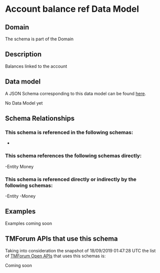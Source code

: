 # Account balance ref Data Model

## Domain

The  schema is part of the  Domain

## Description

Balances linked to the account

## Data model

A JSON Schema corresponding to this data model can be found
[here](https://github.com/tmforum-rand/schemas/blob/master/EngagedParty/AccountBalanceRef.schema.json).

No Data Model yet

## Schema Relationships

### This schema is referenced in the following schemas:

-

### This schema references the following schemas directly:

-Entity
Money

### This schema is referenced directly or indirectly by the following schemas:

-Entity
-Money



## Examples

Examples coming soon

## TMForum APIs that use this schema

Taking into consideration the snapshot of 18/09/2019 01:47:28 UTC the list of [TMForum Open APIs](https://www.tmforum.org/open-apis/) that uses this schemas is:

Coming soon